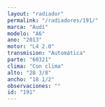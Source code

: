 ```yaml
---
layout: "radiador"
permalink: "/radiadores/191/"
marca: "Audi"
modelo: "A6"
ano: "2013"
motor: "L4 2.0"
transmision: "Automática"
parte: "60321"
clima: "Con clima"
alto: "28 3/8"
ancho: "18 1/2"
observaciones: ""
id: "191"
---
```


